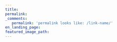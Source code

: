 ```yaml
---
title:
permalink:
_comments:
   permalink: 'permalink looks like: /link-name/'
en_landing_page:
featured_image_path:
---
```

